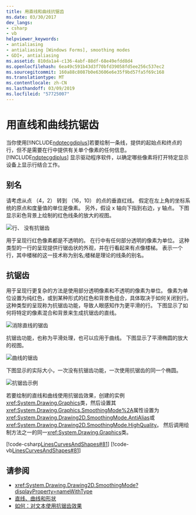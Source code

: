```yaml
---
title: 用直线和曲线抗锯齿
ms.date: 03/30/2017
dev_langs:
- csharp
- vb
helpviewer_keywords:
- antialiasing
- antialiasing [Windows Forms], smoothing modes
- GDI+, antialiasing
ms.assetid: 810da1a4-c136-4abf-88df-68e49efdd8d4
ms.openlocfilehash: 6ea49c591b43d3f70bfd39058fd5ee256c537ec2
ms.sourcegitcommit: 160a88c8087b0e63606e6e35f9bd57fa5f69c168
ms.translationtype: MT
ms.contentlocale: zh-CN
ms.lasthandoff: 03/09/2019
ms.locfileid: "57725007"
---
```

# <a name="antialiasing-with-lines-and-curves"></a>用直线和曲线抗锯齿
当你使用[!INCLUDE[ndptecgdiplus](../../../../includes/ndptecgdiplus-md.md)]若要绘制一条线，提供的起始点和终点的行，但不是需要在行中提供有关单个像素的任何信息。 [!INCLUDE[ndptecgdiplus](../../../../includes/ndptecgdiplus-md.md)] 显示驱动程序软件，以确定哪些像素将打开特定显示设备上显示行结合工作。  
  
## <a name="aliasing"></a>别名  
 请考虑从点 （4，2） 转到 （16，10） 的点的垂直红线。 假定在左上角的坐标系统的原点和度量值的单位是像素。 另外，假设 x 轴向下指到右边，y 轴点。 下图显示彩色背景上绘制的红色线条的放大的视图。  
  
 ![行、 没有抗锯齿](./media/aboutgdip02-art33.gif "AboutGdip02_Art33")  
  
 用于呈现行红色像素都是不透明的。 在行中有任何部分透明的像素为单位。 这种类型的一行的呈现提供行锯齿状的外观，并在行看起来有点像楼梯。 表示一个行，其中楼梯的这一技术称为别名;楼梯是理论的线条的别名。  
  
## <a name="antialiasing"></a>抗锯齿  
 用于呈现行更复杂的方法是使用部分透明像素和不透明的像素为单位。 像素为单位设置为纯红色，或到某种形式的红色和背景色组合，具体取决于如何关闭到行。 这种类型的呈现称为抗锯齿功能，导致人眼感知作为更平滑的行。 下图显示了如何将特定的像素混合和背景来生成抗锯齿的直线。  
  
 ![消除直线的锯齿](./media/aboutgdip02-art34.gif "AboutGdip02_Art34")  
  
 抗锯齿功能，也称为平滑处理，也可以应用于曲线。 下图显示了平滑椭圆的放大的视图。  
  
 ![曲线的锯齿](./media/aboutgdip02-art35.gif "AboutGdip02_Art35")  
  
 下图显示的实际大小，一次没有抗锯齿功能，一次使用抗锯齿的同一个椭圆。  
  
 ![抗锯齿示例](./media/aboutgdip02-art36.gif "AboutGdip02_Art36")  
  
 若要绘制的直线和曲线使用抗锯齿效果，创建的实例<xref:System.Drawing.Graphics>类，然后设置其<xref:System.Drawing.Graphics.SmoothingMode%2A>属性设置为<xref:System.Drawing.Drawing2D.SmoothingMode.AntiAlias>或<xref:System.Drawing.Drawing2D.SmoothingMode.HighQuality>。 然后调用绘制方法之一的同一<xref:System.Drawing.Graphics>类。  
  
 [!code-csharp[LinesCurvesAndShapes#81](~/samples/snippets/csharp/VS_Snippets_Winforms/LinesCurvesAndShapes/CS/Class1.cs#81)]
 [!code-vb[LinesCurvesAndShapes#81](~/samples/snippets/visualbasic/VS_Snippets_Winforms/LinesCurvesAndShapes/VB/Class1.vb#81)]  
  
## <a name="see-also"></a>请参阅
- <xref:System.Drawing.Drawing2D.SmoothingMode?displayProperty=nameWithType>
- [直线、曲线和形状](lines-curves-and-shapes.md)
- [如何：对文本使用抗锯齿效果](how-to-use-antialiasing-with-text.md)
